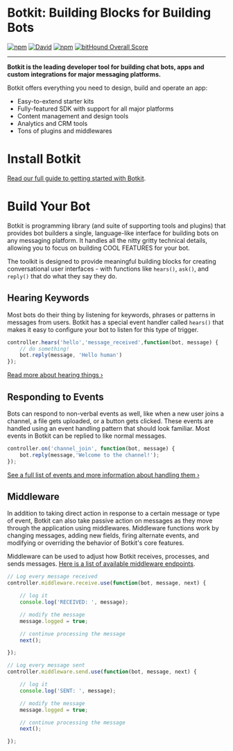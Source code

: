 # Botkit: Building Blocks for Building Bots

[![npm](https://img.shields.io/npm/v/botkit.svg)](https://www.npmjs.com/package/botkit) [![David](https://img.shields.io/david/howdyai/botkit.svg)](https://david-dm.org/howdyai/botkit) [![npm](https://img.shields.io/npm/l/botkit.svg)](https://spdx.org/licenses/MIT) [![bitHound Overall Score](https://www.bithound.io/github/howdyai/botkit/badges/score.svg)](https://www.bithound.io/github/howdyai/botkit)

--------------------------------------------------------------------------------

**Botkit is the leading developer tool for building chat bots, apps and custom integrations for major messaging platforms.**

Botkit offers everything you need to design, build and operate an app:

- Easy-to-extend starter kits
- Fully-featured SDK with support for all major platforms
- Content management and design tools
- Analytics and CRM tools
- Tons of plugins and middlewares

# Install Botkit

[Read our full guide to getting started with Botkit](/getstarted.html).

# Build Your Bot

Botkit is programming library (and suite of supporting tools and plugins) that provides bot builders a single, language-like interface for building bots on any messaging platform. It handles all the nitty gritty technical details, allowing you to focus on building COOL FEATURES for your bot.

The toolkit is designed to provide meaningful building blocks for creating conversational user interfaces - with functions like `hears()`, `ask()`, and `reply()` that do what they say they do.

## Hearing Keywords

Most bots do their thing by listening for keywords, phrases or patterns in messages from users. Botkit has a special event handler called `hears()` that makes it easy to configure your bot to listen for this type of trigger.

```javascript
controller.hears('hello','message_received',function(bot, message) {
    // do something!
    bot.reply(message, 'Hello human')
});
```

[Read more about hearing things ›](core.md#matching-patterns-and-keywords-with-hears)

## Responding to Events

Bots can respond to non-verbal events as well, like when a new user joins a channel, a file gets uploaded, or a button gets clicked. These events are handled using an event handling pattern that should look familiar. Most events in Botkit can be replied to like normal messages.

```javascript
controller.on('channel_join', function(bot, message) {
    bot.reply(message,'Welcome to the channel!');
});
```

[See a full list of events and more information about handling them ›](core.md#responding-to-events)

## Middleware

In addition to taking direct action in response to a certain message or type of event, Botkit can also take passive action on messages as they move through the application using middlewares. Middleware functions work by changing messages, adding new fields, firing alternate events, and modifying or overriding the behavior of Botkit's core features.

Middleware can be used to adjust how Botkit receives, processes, and sends messages. [Here is a list of available middleware endpoints](readme-pipeline.md).

```javascript
// Log every message received
controller.middleware.receive.use(function(bot, message, next) {

    // log it
    console.log('RECEIVED: ', message);

    // modify the message
    message.logged = true;

    // continue processing the message
    next();

});

// Log every message sent
controller.middleware.send.use(function(bot, message, next) {

    // log it
    console.log('SENT: ', message);

    // modify the message
    message.logged = true;

    // continue processing the message
    next();

});
```
